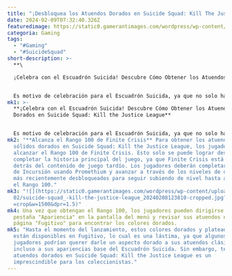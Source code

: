 ```yaml
---
title: "¡Desbloquea los Atuendos Dorados en Suicide Squad: Kill The Justice League!"
date: 2024-02-09T07:32:40.326Z
featuredimage: https://static0.gamerantimages.com/wordpress/wp-content/uploads/2024/02/mixcollage-08-feb-2024-04-26-pm-4854.jpg?q=50&fit=contain&w=1140&h=&dpr=1.5
categoria: Gaming
tags:
  - "#Gaming"
  - "#SuicideSquad"
short-description: >-
  **\

  ¡Celebra con el Escuadrón Suicida! Descubre Cómo Obtener los Atuendos Dorados en Suicide Squad: Kill the Justice League**


  Es motivo de celebración para el Escuadrón Suicida, ya que no solo han desafiado las probabilidades en su contra y llevado la lucha a Metrópolis superados en núme
mk1: >-
  **¡Celebra con el Escuadrón Suicida! Descubre Cómo Obtener los Atuendos
  Dorados en Suicide Squad: Kill the Justice League**


  Es motivo de celebración para el Escuadrón Suicida, ya que no solo han desafiado las probabilidades en su contra y llevado la lucha a Metrópolis superados en número, en astucia y en armas, sino que de alguna manera lo han logrado, y estos agentes forzados de A.R.G.U.S. mejor presumirán con estilo. Sin embargo, ¿cómo se obtienen los atuendos dorados en Suicide Squad: Kill the Justice League?
mk2: "**Alcanza el Rango 100 de Finite Crisis** Para obtener los atuendos
  sólidos dorados en Suicide Squad: Kill the Justice League, los jugadores deben
  alcanzar el Rango 100 de Finite Crisis. Esto solo se puede lograr después de
  completar la historia principal del juego, ya que Finite Crisis está bloqueado
  detrás del contenido de juego tardío. Los jugadores deberán completar misiones
  de Incursión usando Promethium y avanzar a través de los niveles de dominio
  más recientemente desbloqueados para seguir subiendo de nivel hasta alcanzar
  el Rango 100."
mk3: "![](https://static0.gamerantimages.com/wordpress/wp-content/uploads/2024/\
  02/suicide-squad_-kill-the-justice-league_20240208123810-cropped.jpg?q=50&fit\
  =crop&w=1500&dpr=1.5)"
mk4: Una vez que obtengan el Rango 100, los jugadores pueden dirigirse a la
  pestaña "Apariencia" en la pantalla del menú y revisar sus atuendos en la
  página "Fugitivo" para encontrar los colores dorados.
mk5: "Hasta el momento del lanzamiento, estos colores dorados y plateados solo
  están disponibles en Fugitivo, lo cual es una lástima, ya que algunos
  jugadores podrían querer darle un aspecto dorado a sus atuendos clásicos, o
  incluso a sus apariencias base del Escuadrón Suicida. Sin embargo, tener
  atuendos dorados en Suicide Squad: Kill the Justice League es un
  imprescindible para los coleccionistas."
---
```

